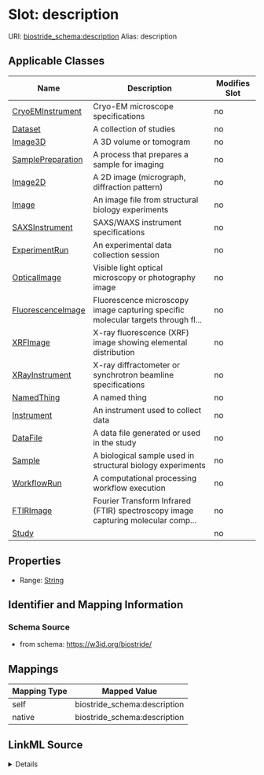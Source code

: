 

# Slot: description 



URI: [biostride_schema:description](https://w3id.org/biostride/schema/description)
Alias: description

<!-- no inheritance hierarchy -->





## Applicable Classes

| Name | Description | Modifies Slot |
| --- | --- | --- |
| [CryoEMInstrument](CryoEMInstrument.md) | Cryo-EM microscope specifications |  no  |
| [Dataset](Dataset.md) | A collection of studies |  no  |
| [Image3D](Image3D.md) | A 3D volume or tomogram |  no  |
| [SamplePreparation](SamplePreparation.md) | A process that prepares a sample for imaging |  no  |
| [Image2D](Image2D.md) | A 2D image (micrograph, diffraction pattern) |  no  |
| [Image](Image.md) | An image file from structural biology experiments |  no  |
| [SAXSInstrument](SAXSInstrument.md) | SAXS/WAXS instrument specifications |  no  |
| [ExperimentRun](ExperimentRun.md) | An experimental data collection session |  no  |
| [OpticalImage](OpticalImage.md) | Visible light optical microscopy or photography image |  no  |
| [FluorescenceImage](FluorescenceImage.md) | Fluorescence microscopy image capturing specific molecular targets through fl... |  no  |
| [XRFImage](XRFImage.md) | X-ray fluorescence (XRF) image showing elemental distribution |  no  |
| [XRayInstrument](XRayInstrument.md) | X-ray diffractometer or synchrotron beamline specifications |  no  |
| [NamedThing](NamedThing.md) | A named thing |  no  |
| [Instrument](Instrument.md) | An instrument used to collect data |  no  |
| [DataFile](DataFile.md) | A data file generated or used in the study |  no  |
| [Sample](Sample.md) | A biological sample used in structural biology experiments |  no  |
| [WorkflowRun](WorkflowRun.md) | A computational processing workflow execution |  no  |
| [FTIRImage](FTIRImage.md) | Fourier Transform Infrared (FTIR) spectroscopy image capturing molecular comp... |  no  |
| [Study](Study.md) |  |  no  |






## Properties

* Range: [String](String.md)




## Identifier and Mapping Information






### Schema Source


* from schema: https://w3id.org/biostride/




## Mappings

| Mapping Type | Mapped Value |
| ---  | ---  |
| self | biostride_schema:description |
| native | biostride_schema:description |




## LinkML Source

<details>
```yaml
name: description
from_schema: https://w3id.org/biostride/
rank: 1000
alias: description
owner: NamedThing
domain_of:
- NamedThing
range: string

```
</details>